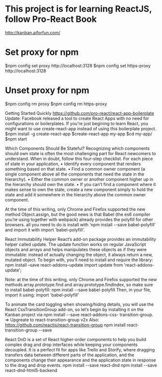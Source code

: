 # This project is for learning ReactJS, follow Pro-React Book
http://kanban.aiforfun.com/

# Set proxy for npm
$npm config set proxy http://localhost:3128
$npm config set https-proxy http://localhost:3128

# Unset proxy for npm
$npm config rm proxy
$npm config rm https-proxy

Getting Started Quickly
https://github.com/pro-react/react-app-boilerplate
Update: Facebook released a tool to create React Apps with no need for configurations or boilerplates. If you're just begining to learn React, you might want to use create-react-app instead of using this boilerplate project.
$npm install -g create-react-app
$create-react-app my-app
$cd my-app/
$npm start

Which Components Should Be Stateful?
Recognizing which components should own state is often the most challenging part for React newcomers to understand. When in doubt, follow this four-step checklist. For each piece of state in your application,
• Identify every component that renders something based on that state.
• Find a common owner component (a single component above all the components
that need the state in the hierarchy).
• Either the common owner or another component higher up in the hierarchy should own the state.
• If you can’t find a component where it makes sense to own the state, create a new component simply to hold the state and add it somewhere in the hierarchy above the common owner component.

At the time of this writing, only Chrome and Firefox supported the new method Object.assign, but the good news is that Babel (the es6 compiler you’re using together with webpack) already provides the polyfill for other browsers. all you need to do is install with 'npm install --save babel-polyfill' and import it with import 'babel-polyfill'.

React Immutability Helper
React’s add-on package provides an immutability helper called update. The update function works on regular JavaScript objects and arrays and helps manipulates these objects as if they were immutable: instead of actually changing the object, it always return a new, mutated object.
To begin with, you’ll need to install and require the library:
npm install –save react-addons-update
import update from 'react-addons-update';

Note: at the time of this writing, only Chrome and Firefox supported the new methods array.prototype.find and array.prototype.findIndex, so make sure to install babel-polyfill:
npm install --save babel-polyfill
Then, in your file, import it using:
import 'babel-polyfill'

To animate the card toggling when showing/hiding details, you will use the React CssTransitionGroup add-on, so let’s begin by installing it on the Kanban project via
npm install --save react-addons-css- transition-group.
=> Upgreate to react-transition-group v2x
Also: https://github.com/reactjs/react-transition-group
npm install react-transition-group --save

React DnD is a set of React higher-order components to help you build complex drag and drop interfaces while keeping your components decoupled. It is a perfect fit for apps like Trello and Storify, where dragging transfers data between different parts of the application, and the components change their appearance and the application state in response to the drag and drop events.
npm install --save react-dnd
npm install --save react-dnd-html5-backend
